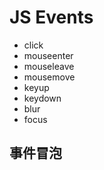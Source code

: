 # JS Events

- click
- mouseenter
- mouseleave
- mousemove
- keyup
- keydown
- blur
- focus

## 事件冒泡
